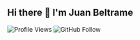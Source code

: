 ## Hi there 👋 I'm Juan Beltrame
![Profile Views](https://komarev.com/ghpvc/?username=JuanBeltrame)
![GitHub Follow](https://img.shields.io/github/followers/JuanBeltrame?style=social&label=Follow)

<!--
**JuanBeltrame/JuanBeltrame** is a ✨ _special_ ✨ repository because its `README.md` (this file) appears on your GitHub profile.

Here are some ideas to get you started:

- 🔭 I’m currently working on ...
- 🌱 I’m currently learning ...
- 👯 I’m looking to collaborate on ...
- 🤔 I’m looking for help with ...
- 💬 Ask me about ...
- 📫 How to reach me: ...
- 😄 Pronouns: ...
- ⚡ Fun fact: ...
-->

